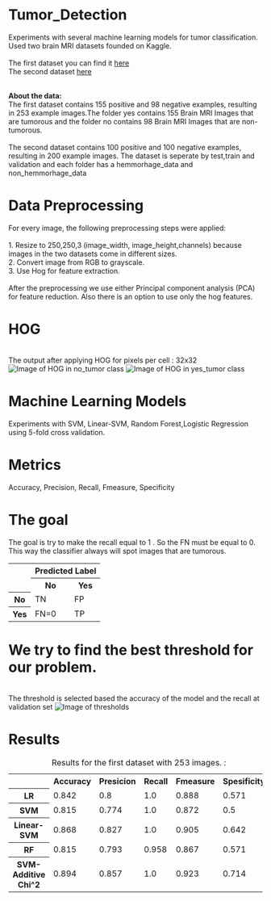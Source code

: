 # Tumor_Detection
Experiments with several machine learning models for tumor classification.
<br>Used two brain MRI datasets founded on Kaggle.
<br>
<br>The first dataset you can find it <a href="https://www.kaggle.com/navoneel/brain-mri-images-for-brain-tumor-detection">here</a>
<br>The second dataset <a href="https://www.kaggle.com/simeondee/brain-tumor-images-dataset">here</a>

<br><b>About the data:</b>
<br>The first dataset contains 155 positive and 98 negative examples, resulting in 253 example images.The folder yes contains 155 Brain MRI Images that are tumorous and the folder no contains 98 Brain MRI Images that are non-tumorous.
<br>
<br>The second dataset contains 100 positive and 100 negative examples, resulting in 200 example images. The dataset is seperate by test,train and validation and each folder has a hemmorhage_data and non_hemmorhage_data 

# Data Preprocessing
For every image, the following preprocessing steps were applied:
<br>
<br>1. Resize to 250,250,3 (image_width, image_height,channels) because images in the two datasets come in different sizes.
<br>2. Convert image from RGB to grayscale.
<br>3. Use Hog for feature extraction.
<br>
<br>After the preprocessing we use either Principal component analysis (PCA) for feature reduction. Also there is an option to use only the hog features.

# HOG
<br>The output after applying HOG for pixels per cell : 32x32 <br>
![Image of HOG in no_tumor class ](https://github.com/armando-domi/Tumor_Detection/blob/master/no_hog.png)
![Image of HOG in yes_tumor class ](https://github.com/armando-domi/Tumor_Detection/blob/master/yes_hog.png)

# Machine Learning Models
Experiments with SVM, Linear-SVM, Random Forest,Logistic Regression using  5-fold cross validation. 

# Metrics
Accuracy, Precision, Recall, Fmeasure, Specificity
# The goal
The goal is try to make the recall equal to 1 . So the FN must be equal to 0. This way the classifier always will spot images that are tumorous.

<table>
  <col>
  <colgroup span="2"></colgroup>
  <colgroup span="2"></colgroup>
  <tr>
    <td rowspan="2"></td>
    <th colspan="2" scope="colgroup">Predicted Label</th>
  </tr>
  <tr>
    <th scope="col">No</th>
    <th scope="col">Yes</th>
  </tr>
  <tr>
    <th scope="row">No</th>
    <td>TN</td>
    <td>FP</td>
  </tr>
  <tr>
    <th scope="row">Yes</th>
    <td>FN=0</td>
    <td>TP</td>
  </tr>
</table>

# We try to find the best threshold for our problem.
<br> The threshold is selected based the accuracy of the model and the recall at validation set
![Image of thresholds ](https://github.com/armando-domi/Tumor_Detection/blob/master/threshold.png)



# Results
<table>
  <caption>Results for the first dataset with 253 images. :</caption>
  <tr>
    <td></td>
    <th scope="col">Accuracy</th>
    <th scope="col">Presicion</th>
    <th scope="col">Recall</th>
    <th scope="col">Fmeasure</th>
    <th scope="col">Spesificity</th>
  </tr>
  <tr>
    <th scope="row">LR</th>
    <td>0.842</td>
    <td>0.8</td>
    <td>1.0</td>
    <td>0.888</td>
    <td>0.571</td>
  </tr>
  <tr>
    <th scope="row">SVM</th>
    <td>0.815</td>
    <td>0.774</td>
    <td>1.0</td>
    <td>0.872</td>
    <td>0.5</td>
  </tr>
  <tr>
    <th scope="row">Linear-SVM</th>
    <td>0.868</td>
    <td>0.827</td>
    <td>1.0</td>
    <td>0.905</td>
    <td>0.642</td>
  </tr>
   <tr>
    <th scope="row">RF</th>
    <td>0.815</td>
    <td>0.793</td>
    <td>0.958</td>
    <td>0.867</td>
    <td>0.571</td>
  </tr>
    <tr>
    <th scope="row">SVM-Additive Chi^2</th>
    <td>0.894</td>
    <td>0.857</td>
    <td>1.0</td>
    <td>0.923</td>
    <td>0.714</td>
  </tr>
  
</table>
<br>

